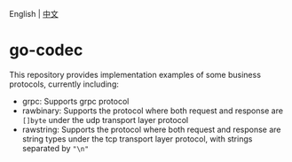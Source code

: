 English | [中文](README.zh_CN.md)

# go-codec

This repository provides implementation examples of some business protocols, currently including:

* grpc: Supports grpc protocol
* rawbinary: Supports the protocol where both request and response are `[]byte` under the udp transport layer protocol
* rawstring: Supports the protocol where both request and response are string types under the tcp transport layer protocol, with strings separated by `"\n"`
